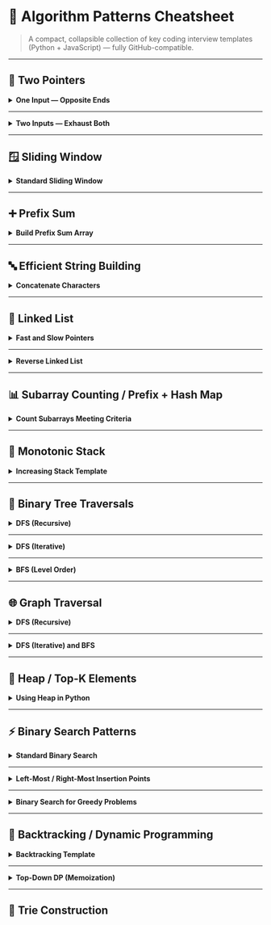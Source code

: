 # 🧠 Algorithm Patterns Cheatsheet

> A compact, collapsible collection of key coding interview templates  
> (Python + JavaScript) — fully GitHub-compatible.

---

## 🔁 Two Pointers

<details>
<summary><b>One Input — Opposite Ends</b></summary>

**Python**

    def fn(arr):
        left = ans = 0
        right = len(arr) - 1

        while left < right:
            # do some logic here with left and right
            if CONDITION:
                left += 1
            else:
                right -= 1

        return ans

**JavaScript**

    let fn = arr => {
        let left = 0, ans = 0, right = arr.length - 1;

        while (left < right) {
            // do some logic here with left and right
            if (CONDITION) {
                left++;
            } else {
                right--;
            }
        }

        return ans;
    };

</details>

---

<details>
<summary><b>Two Inputs — Exhaust Both</b></summary>

**Python**

    def fn(arr1, arr2):
        i = j = ans = 0

        while i < len(arr1) and j < len(arr2):
            # do some logic here
            if CONDITION:
                i += 1
            else:
                j += 1

        while i < len(arr1):
            # do logic
            i += 1

        while j < len(arr2):
            # do logic
            j += 1

        return ans

**JavaScript**

    let fn = (arr1, arr2) => {
        let i = 0, j = 0, ans = 0;

        while (i < arr1.length && j < arr2.length) {
            // do some logic here
            if (CONDITION) i++;
            else j++;
        }

        while (i < arr1.length) i++;
        while (j < arr2.length) j++;

        return ans;
    };

</details>

---

## 🪟 Sliding Window

<details>
<summary><b>Standard Sliding Window</b></summary>

**Python**

    def fn(arr):
        left = ans = curr = 0

        for right in range(len(arr)):
            # do logic here to add arr[right] to curr

            while WINDOW_CONDITION_BROKEN:
                # remove arr[left] from curr
                left += 1

            # update ans

        return ans

**JavaScript**

    let fn = arr => {
        let left = 0, ans = 0, curr = 0;

        for (let right = 0; right < arr.length; right++) {
            // do logic here to add arr[right] to curr

            while (WINDOW_CONDITION_BROKEN) {
                // remove arr[left] from curr
                left++;
            }

            // update ans
        }

        return ans;
    };

</details>

---

## ➕ Prefix Sum

<details>
<summary><b>Build Prefix Sum Array</b></summary>

**Python**

    def fn(arr):
        prefix = [arr[0]]
        for i in range(1, len(arr)):
            prefix.append(prefix[-1] + arr[i])
        return prefix

**JavaScript**

    let fn = arr => {
        let prefix = [arr[0]];
        for (let i = 1; i < arr.length; i++) {
            prefix.push(prefix[prefix.length - 1] + arr[i]);
        }
        return prefix;
    };

</details>

---

## 🔤 Efficient String Building

<details>
<summary><b>Concatenate Characters</b></summary>

**Python**

    # arr is a list of characters
    def fn(arr):
        ans = []
        for c in arr:
            ans.append(c)
        return "".join(ans)

**JavaScript**

    // arr is a list of characters
    let fn = arr => {
        let ans = [];
        for (const c of arr) ans.push(c);
        return ans.join("");
    };

    // or, faster concatenation
    let fn = arr => {
        let ans = "";
        for (const c of arr) ans += c;
        return ans;
    };

> 💡 In JavaScript, `+=` concatenation is often faster than `.join()`.

</details>

---

## 🔗 Linked List

<details>
<summary><b>Fast and Slow Pointers</b></summary>

**Python**

    def fn(head):
        slow = head
        fast = head
        ans = 0
        while fast and fast.next:
            # do logic
            slow = slow.next
            fast = fast.next.next
        return ans

**JavaScript**

    let fn = head => {
        let slow = head, fast = head, ans = 0;
        while (fast && fast.next) {
            // do logic
            slow = slow.next;
            fast = fast.next.next;
        }
        return ans;
    };

</details>

---

<details>
<summary><b>Reverse Linked List</b></summary>

**Python**

    def fn(head):
        curr = head
        prev = None
        while curr:
            next_node = curr.next
            curr.next = prev
            prev = curr
            curr = next_node
        return prev

**JavaScript**

    let fn = head => {
        let curr = head, prev = null;
        while (curr) {
            let nextNode = curr.next;
            curr.next = prev;
            prev = curr;
            curr = nextNode;
        }
        return prev;
    };

</details>

---

## 📊 Subarray Counting / Prefix + Hash Map

<details>
<summary><b>Count Subarrays Meeting Criteria</b></summary>

**Python**

    from collections import defaultdict
    def fn(arr, k):
        counts = defaultdict(int)
        counts[0] = 1
        ans = curr = 0
        for num in arr:
            # do logic to change curr
            ans += counts[curr - k]
            counts[curr] += 1
        return ans

**JavaScript**

    let fn = (arr, k) => {
        let counts = new Map(); counts.set(0, 1);
        let ans = 0, curr = 0;
        for (const num of arr) {
            // do logic to change curr
            ans += counts.get(curr - k) || 0;
            counts.set(curr, (counts.get(curr) || 0) + 1);
        }
        return ans;
    };

</details>

---

## 🧱 Monotonic Stack

<details>
<summary><b>Increasing Stack Template</b></summary>

**Python**

    def fn(arr):
        stack = []
        ans = 0
        for num in arr:
            while stack and stack[-1] > num:
                # do logic
                stack.pop()
            stack.append(num)
        return ans

**JavaScript**

    let fn = arr => {
        let stack = [], ans = 0;
        for (const num of arr) {
            while (stack.length && stack[stack.length - 1] > num) {
                // do logic
                stack.pop();
            }
            stack.push(num);
        }
        return ans;
    };

</details>

---

## 🌲 Binary Tree Traversals

<details>
<summary><b>DFS (Recursive)</b></summary>

**Python**

    def dfs(root):
        if not root: return
        ans = 0
        # do logic
        dfs(root.left)
        dfs(root.right)
        return ans

**JavaScript**

    let dfs = root => {
        if (!root) return;
        let ans = 0;
        // do logic
        dfs(root.left);
        dfs(root.right);
        return ans;
    };

</details>

---

<details>
<summary><b>DFS (Iterative)</b></summary>

**Python**

    def dfs(root):
        stack = [root]
        ans = 0
        while stack:
            node = stack.pop()
            # do logic
            if node.left: stack.append(node.left)
            if node.right: stack.append(node.right)
        return ans

**JavaScript**

    let dfs = root => {
        let stack = [root], ans = 0;
        while (stack.length) {
            let node = stack.pop();
            // do logic
            if (node.left) stack.push(node.left);
            if (node.right) stack.push(node.right);
        }
        return ans;
    };

</details>

---

<details>
<summary><b>BFS (Level Order)</b></summary>

**Python**

    from collections import deque
    def fn(root):
        queue = deque([root])
        ans = 0
        while queue:
            current_length = len(queue)
            # do logic for current level
            for _ in range(current_length):
                node = queue.popleft()
                # do logic
                if node.left: queue.append(node.left)
                if node.right: queue.append(node.right)
        return ans

**JavaScript**

    let fn = root => {
        let queue = [root], ans = 0;
        while (queue.length) {
            let currentLength = queue.length;
            let nextQueue = [];
            // do logic for current level
            for (let i = 0; i < currentLength; i++) {
                let node = queue[i];
                // do logic
                if (node.left) nextQueue.push(node.left);
                if (node.right) nextQueue.push(node.right);
            }
            queue = nextQueue;
        }
        return ans;
    };

</details>

---

## 🌐 Graph Traversal

<details>
<summary><b>DFS (Recursive)</b></summary>

**Python**

    def fn(graph):
        def dfs(node):
            ans = 0
            # do some logic
            for neighbor in graph[node]:
                if neighbor not in seen:
                    seen.add(neighbor)
                    ans += dfs(neighbor)
            return ans
        seen = {START_NODE}
        return dfs(START_NODE)

**JavaScript**

    let fn = graph => {
        let seen = new Set([START_NODE]);
        let dfs = node => {
            let ans = 0;
            // do some logic
            for (const neighbor of graph[node]) {
                if (!seen.has(neighbor)) {
                    seen.add(neighbor);
                    ans += dfs(neighbor);
                }
            }
            return ans;
        };
        return dfs(START_NODE);
    };

</details>

---

<details>
<summary><b>DFS (Iterative) and BFS</b></summary>

**Python – DFS Iterative**

    def fn(graph):
        stack = [START_NODE]
        seen = {START_NODE}
        ans = 0
        while stack:
            node = stack.pop()
            # do some logic
            for neighbor in graph[node]:
                if neighbor not in seen:
                    seen.add(neighbor)
                    stack.append(neighbor)
        return ans

**Python – BFS**

    from collections import deque
    def fn(graph):
        queue = deque([START_NODE])
        seen = {START_NODE}
        ans = 0
        while queue:
            node = queue.popleft()
            # do some logic
            for neighbor in graph[node]:
                if neighbor not in seen:
                    seen.add(neighbor)
                    queue.append(neighbor)
        return ans

**JavaScript**

    // DFS iterative
    let fn = graph => {
        let stack = [START_NODE], seen = new Set([START_NODE]), ans = 0;
        while (stack.length) {
            let node = stack.pop();
            // do some logic
            for (const neighbor of graph[node]) {
                if (!seen.has(neighbor)) {
                    seen.add(neighbor);
                    stack.push(neighbor);
                }
            }
        }
        return ans;
    };

    // BFS
    let bfs = graph => {
        let queue = [START_NODE], seen = new Set([START_NODE]), ans = 0;
        while (queue.length) {
            let next = [];
            for (const node of queue) {
                // do some logic
                for (const neighbor of graph[node]) {
                    if (!seen.has(neighbor)) {
                        seen.add(neighbor);
                        next.push(neighbor);
                    }
                }
            }
            queue = next;
        }
        return ans;
    };

</details>

---

## 🧮 Heap / Top-K Elements

<details>
<summary><b>Using Heap in Python</b></summary>

**Python**

    import heapq
    def fn(arr, k):
        heap = []
        for num in arr:
            # push according to criteria
            heapq.heappush(heap, (CRITERIA, num))
            if len(heap) > k:
                heapq.heappop(heap)
        return [num for num in heap]

**JavaScript**

    /*
    JavaScript lacks a built-in heap.
    Consider using Python or C++ for heap-based problems.
    */

</details>

---

## ⚡ Binary Search Patterns

<details>
<summary><b>Standard Binary Search</b></summary>

**Python**

    def fn(arr, target):
        left, right = 0, len(arr) - 1
        while left <= right:
            mid = (left + right) // 2
            if arr[mid] == target:
                return mid
            if arr[mid] > target:
                right = mid - 1
            else:
                left = mid + 1
        return left

**JavaScript**

    let fn = (arr, target) => {
        let left = 0, right = arr.length - 1;
        while (left <= right) {
            let mid = Math.floor((left + right) / 2);
            if (arr[mid] === target) return mid;
            if (arr[mid] > target) right = mid - 1;
            else left = mid + 1;
        }
        return left;
    };

</details>

---

<details>
<summary><b>Left-Most / Right-Most Insertion Points</b></summary>

**Python**

    # Left-most
    def fn(arr, target):
        left, right = 0, len(arr)
        while left < right:
            mid = (left + right) // 2
            if arr[mid] >= target: right = mid
            else: left = mid + 1
        return left

    # Right-most
    def fn(arr, target):
        left, right = 0, len(arr)
        while left < right:
            mid = (left + right) // 2
            if arr[mid] > target: right = mid
            else: left = mid + 1
        return left

**JavaScript**

    // Left-most
    let leftMost = (arr, target) => {
        let left = 0, right = arr.length;
        while (left < right) {
            let mid = Math.floor((left + right) / 2);
            if (arr[mid] >= target) right = mid;
            else left = mid + 1;
        }
        return left;
    };

    // Right-most
    let rightMost = (arr, target) => {
        let left = 0, right = arr.length;
        while (left < right) {
            let mid = Math.floor((left + right) / 2);
            if (arr[mid] > target) right = mid;
            else left = mid + 1;
        }
        return left;
    };

</details>

---

<details>
<summary><b>Binary Search for Greedy Problems</b></summary>

**Python**

    # Find minimum
    def fn():
        def check(x): return BOOLEAN
        left, right = MINIMUM, MAXIMUM
        while left <= right:
            mid = (left + right) // 2
            if check(mid): right = mid - 1
            else: left = mid + 1
        return left

    # Find maximum
    def fn():
        def check(x): return BOOLEAN
        left, right = MINIMUM, MAXIMUM
        while left <= right:
            mid = (left + right) // 2
            if check(mid): left = mid + 1
            else: right = mid - 1
        return right

**JavaScript**

    // Minimum
    let minSearch = check => {
        let left = MINIMUM, right = MAXIMUM;
        while (left <= right) {
            let mid = Math.floor((left + right) / 2);
            if (check(mid)) right = mid - 1;
            else left = mid + 1;
        }
        return left;
    };

    // Maximum
    let maxSearch = check => {
        let left = MINIMUM, right = MAXIMUM;
        while (left <= right) {
            let mid = Math.floor((left + right) / 2);
            if (check(mid)) left = mid + 1;
            else right = mid - 1;
        }
        return right;
    };

</details>

---

## 🔄 Backtracking / Dynamic Programming

<details>
<summary><b>Backtracking Template</b></summary>

**Python**

    def backtrack(curr, *args):
        if BASE_CASE:
            # modify answer
            return
        for choice in CHOICES:
            # choose
            backtrack(curr, *args)
            # undo

**JavaScript**

    let backtrack = curr => {
        if (BASE_CASE) return;
        for (const choice of CHOICES) {
            // choose
            backtrack(curr);
            // undo
        }
    };

</details>

---

<details>
<summary><b>Top-Down DP (Memoization)</b></summary>

**Python**

    def fn(arr):
        memo = {}
        def dp(state):
            if state in memo: return memo[state]
            if BASE_CASE: return 0
            ans = RECURRENCE(state)
            memo[state] = ans
            return ans
        return dp(STATE_FOR_WHOLE_INPUT)

**JavaScript**

    let fn = arr => {
        let memo = {};
        let dp = state => {
            if (state in memo) return memo[state];
            if (BASE_CASE) return 0;
            let ans = RECURRENCE(state);
            memo[state] = ans;
            return ans;
        };
        return dp(STATE_FOR_WHOLE_INPUT);
    };

</details>

---

## 🌳 Trie Construction
